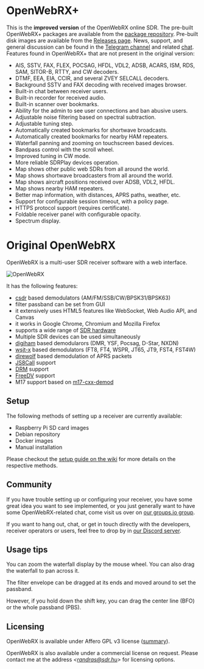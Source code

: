 OpenWebRX+
=========

This is the **improved version** of the OpenWebRX online SDR. The pre-built OpenWebRX+ packages are available from the [package repository](https://luarvique.github.io/ppa/). Pre-built disk images are available from the [Releases page](https://github.com/luarvique/openwebrx/releases). News, support, and general discussion can be found in the [Telegram channel](https://t.me/openwebrx) and related [chat](https://t.me/openwebrx_chat). Features found in OpenWebRX+ that are not present in the original version:
* AIS, SSTV, FAX, FLEX, POCSAG, HFDL, VDL2, ADSB, ACARS, ISM, RDS, SAM, SITOR-B, RTTY, and CW decoders.
* DTMF, EEA, EIA, CCIR, and several ZVEY SELCALL decoders.
* Background SSTV and FAX decoding with received images browser.
* Built-in chat between receiver users.
* Built-in recorder for received audio.
* Built-in scanner over bookmarks.
* Ability for the admin to see user connections and ban abusive users.
* Adjustable noise filtering based on spectral subtraction.
* Adjustable tuning step.
* Automatically created bookmarks for shortwave broadcasts.
* Automatically created bookmarks for nearby HAM repeaters.
* Waterfall panning and zooming on touchscreen based devices.
* Bandpass control with the scroll wheel.
* Improved tuning in CW mode.
* More reliable SDRPlay devices operation.
* Map shows other public web SDRs from all around the world.
* Map shows shortwave broadcasters from all around the world.
* Map shows aircraft positions received over ADSB, VDL2, HFDL.
* Map shows nearby HAM repeaters.
* Better map information, with distances, APRS paths, weather, etc.
* Support for configurable session timeout, with a policy page.
* HTTPS protocol support (requires certificate).
* Foldable receiver panel with configurable opacity.
* Spectrum display.

Original OpenWebRX
=========

OpenWebRX is a multi-user SDR receiver software with a web interface.

![OpenWebRX](https://www.openwebrx.de/gfx/openwebrx-screenshot.png)

It has the following features:

- [csdr](https://github.com/jketterl/csdr) based demodulators (AM/FM/SSB/CW/BPSK31/BPSK63)
- filter passband can be set from GUI
- it extensively uses HTML5 features like WebSocket, Web Audio API, and Canvas
- it works in Google Chrome, Chromium and Mozilla Firefox
- supports a wide range of [SDR hardware](https://github.com/jketterl/openwebrx/wiki/Supported-Hardware#sdr-devices)
- Multiple SDR devices can be used simultaneously
- [digiham](https://github.com/jketterl/digiham) based demodularors (DMR, YSF, Pocsag, D-Star, NXDN)
- [wsjt-x](https://wsjt.sourceforge.io/) based demodulators (FT8, FT4, WSPR, JT65, JT9, FST4,
  FST4W)
- [direwolf](https://github.com/wb2osz/direwolf) based demodulation of APRS packets
- [JS8Call](http://js8call.com/) support
- [DRM](https://github.com/jketterl/openwebrx/wiki/DRM-demodulator-notes) support
- [FreeDV](https://github.com/jketterl/openwebrx/wiki/FreeDV-demodulator-notes) support
- M17 support based on [m17-cxx-demod](https://github.com/mobilinkd/m17-cxx-demod)

## Setup

The following methods of setting up a receiver are currently available:

- Raspberry Pi SD card images
- Debian repository
- Docker images
- Manual installation

Please checkout the [setup guide on the wiki](https://github.com/jketterl/openwebrx/wiki/Setup-Guide) for more details
on the respective methods.

## Community

If you have trouble setting up or configuring your receiver, you have some great idea you want to see implemented, or
you just generally want to have some OpenWebRX-related chat, come visit us over on
[our groups.io group](https://groups.io/g/openwebrx).

If you want to hang out, chat, or get in touch directly with the developers, receiver operators or users, feel free to
drop by in [our Discord server](https://discord.gg/gnE9hPz).

## Usage tips

You can zoom the waterfall display by the mouse wheel. You can also drag the waterfall to pan across it.

The filter envelope can be dragged at its ends and moved around to set the passband.

However, if you hold down the shift key, you can drag the center line (BFO) or the whole passband (PBS).

## Licensing

OpenWebRX is available under Affero GPL v3 license
([summary](https://tldrlegal.com/license/gnu-affero-general-public-license-v3-(agpl-3.0))).

OpenWebRX is also available under a commercial license on request. Please contact me at the address
*&lt;randras@sdr.hu&gt;* for licensing options. 
